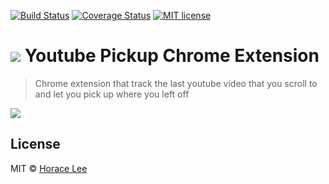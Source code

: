 [![Build Status](https://travis-ci.org/horacehylee/chrome-ext-youtube-pickup.svg?branch=master)](https://travis-ci.org/horacehylee/chrome-ext-youtube-pickup)
[![Coverage Status](https://coveralls.io/repos/github/horacehylee/chrome-ext-youtube-pickup/badge.svg?branch=master)](https://coveralls.io/github/horacehylee/chrome-ext-youtube-pickup?branch=master)
[![MIT license](http://img.shields.io/badge/license-MIT-brightgreen.svg)](http://opensource.org/licenses/MIT)

# ![][logo] Youtube Pickup Chrome Extension

> Chrome extension that track the last youtube video that you scroll to and let you pick up where you left off

![][screencast]

## License

MIT © [Horace Lee](https://github.com/horacehylee)

[logo]: resources/images/logo32.png
[screencast]: assets/screencast.gif